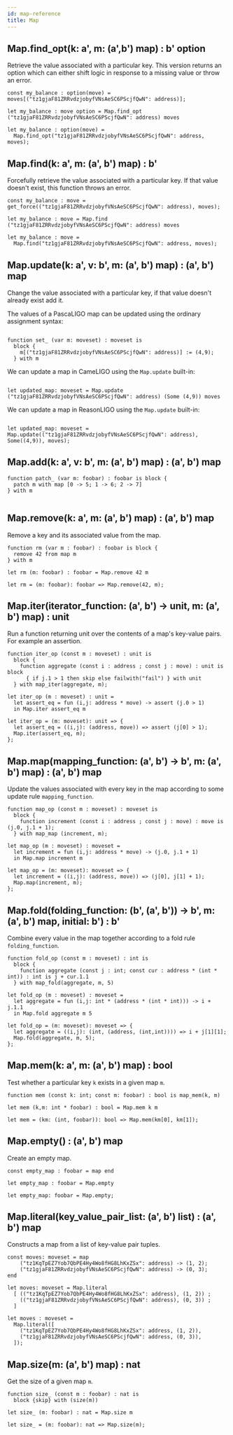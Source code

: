 ```yaml
---
id: map-reference
title: Map
---
```


## Map.find_opt(k: a', m: (a',b') map) : b' option

Retrieve the value associated with a particular key. This version returns an option
which can either shift logic in response to a missing value or throw an error.

<!--DOCUSAURUS_CODE_TABS-->
<!--Pascaligo-->
```pascaligo
const my_balance : option(move) = moves[("tz1gjaF81ZRRvdzjobyfVNsAeSC6PScjfQwN": address)];
```

<!--CameLIGO-->

```cameligo
let my_balance : move option = Map.find_opt ("tz1gjaF81ZRRvdzjobyfVNsAeSC6PScjfQwN": address) moves
```

<!--ReasonLIGO-->

```reasonligo
let my_balance : option(move) =
  Map.find_opt("tz1gjaF81ZRRvdzjobyfVNsAeSC6PScjfQwN": address, moves);
```
<!--END_DOCUSAURUS_CODE_TABS-->

## Map.find(k: a', m: (a', b') map) : b'

Forcefully retrieve the value associated with a particular key. If that value
doesn't exist, this function throws an error.

<!--DOCUSAURUS_CODE_TABS-->
<!--Pascaligo-->
```pascaligo
const my_balance : move = get_force(("tz1gjaF81ZRRvdzjobyfVNsAeSC6PScjfQwN": address), moves);
```

<!--CameLIGO-->

```cameligo
let my_balance : move = Map.find ("tz1gjaF81ZRRvdzjobyfVNsAeSC6PScjfQwN": address) moves
```

<!--ReasonLIGO-->

```reasonligo
let my_balance : move =
  Map.find("tz1gjaF81ZRRvdzjobyfVNsAeSC6PScjfQwN": address, moves);
```

<!--END_DOCUSAURUS_CODE_TABS-->

## Map.update(k: a', v: b', m: (a', b') map) : (a', b') map

Change the value associated with a particular key, if that value doesn't already
exist add it.

<!--DOCUSAURUS_CODE_TABS-->

<!--Pascaligo-->

The values of a PascaLIGO map can be updated using the ordinary assignment syntax:

```pascaligo

function set_ (var m: moveset) : moveset is
  block {
    m[("tz1gjaF81ZRRvdzjobyfVNsAeSC6PScjfQwN": address)] := (4,9);
  } with m
```

<!--Cameligo-->

We can update a map in CameLIGO using the `Map.update` built-in:

```cameligo

let updated_map: moveset = Map.update ("tz1gjaF81ZRRvdzjobyfVNsAeSC6PScjfQwN": address) (Some (4,9)) moves
```

<!--Reasonligo-->

We can update a map in ReasonLIGO using the `Map.update` built-in:

```reasonligo

let updated_map: moveset = Map.update(("tz1gjaF81ZRRvdzjobyfVNsAeSC6PScjfQwN": address), Some((4,9)), moves);
```

<!--END_DOCUSAURUS_CODE_TABS-->

## Map.add(k: a', v: b', m: (a', b') map) : (a', b') map

<!--DOCUSAURUS_CODE_TABS-->

<!--PascaLIGO-->
```pascaligo
function patch_ (var m: foobar) : foobar is block {
  patch m with map [0 -> 5; 1 -> 6; 2 -> 7]
} with m
```

<!--CameLIGO-->
```cameligo

```

<!--ReasonLIGO-->

<!--END_DOCUSAURUS_CODE_TABS-->

## Map.remove(k: a', m: (a', b') map) : (a', b') map

Remove a key and its associated value from the map.

<!--DOCUSAURUS_CODE_TABS-->

<!--PascaLIGO-->
```pascaligo
function rm (var m : foobar) : foobar is block {
  remove 42 from map m
} with m
```

<!--CameLIGO-->
```cameligo
let rm (m: foobar) : foobar = Map.remove 42 m
```

<!--ReasonLIGO-->
```reasonligo
let rm = (m: foobar): foobar => Map.remove(42, m);
```

<!--END_DOCUSAURUS_CODE_TABS-->

## Map.iter(iterator_function: (a', b') -> unit, m: (a', b') map) : unit

Run a function returning unit over the contents of a map's key-value pairs.
For example an assertion.

<!--DOCUSAURUS_CODE_TABS-->
<!--Pascaligo-->
```pascaligo
function iter_op (const m : moveset) : unit is
  block {
    function aggregate (const i : address ; const j : move) : unit is block
      { if j.1 > 1 then skip else failwith("fail") } with unit
  } with map_iter(aggregate, m);
```

<!--CameLIGO-->
```cameligo
let iter_op (m : moveset) : unit =
  let assert_eq = fun (i,j: address * move) -> assert (j.0 > 1)
  in Map.iter assert_eq m
```

<!--ReasonLIGO-->
```reasonligo
let iter_op = (m: moveset): unit => {
  let assert_eq = ((i,j): (address, move)) => assert (j[0] > 1);
  Map.iter(assert_eq, m);
};
```
<!--END_DOCUSAURUS_CODE_TABS-->


## Map.map(mapping_function: (a', b') -> b', m: (a', b') map) : (a', b') map

Update the values associated with every key in the map according to some update
rule `mapping_function`.

<!--DOCUSAURUS_CODE_TABS-->
<!--Pascaligo-->
```pascaligo
function map_op (const m : moveset) : moveset is
  block {
    function increment (const i : address ; const j : move) : move is (j.0, j.1 + 1);
  } with map_map (increment, m);
```

<!--CameLIGO-->
```cameligo
let map_op (m : moveset) : moveset =
  let increment = fun (i,j: address * move) -> (j.0, j.1 + 1)
  in Map.map increment m
```

<!--ReasonLIGO-->
```reasonligo
let map_op = (m: moveset): moveset => {
  let increment = ((i,j): (address, move)) => (j[0], j[1] + 1);
  Map.map(increment, m);
};
```
<!--END_DOCUSAURUS_CODE_TABS-->

## Map.fold(folding_function: (b', (a', b')) -> b', m: (a', b') map, initial: b') : b'

Combine every value in the map together according to a fold rule `folding_function`. 

<!--DOCUSAURUS_CODE_TABS-->
<!--Pascaligo-->
```pascaligo
function fold_op (const m : moveset) : int is
  block {
    function aggregate (const j : int; const cur : address * (int * int)) : int is j + cur.1.1
  } with map_fold(aggregate, m, 5)
```

<!--CameLIGO-->
```cameligo
let fold_op (m : moveset) : moveset =
  let aggregate = fun (i,j: int * (address * (int * int))) -> i + j.1.1
  in Map.fold aggregate m 5
```

<!--ReasonLIGO-->
```reasonligo
let fold_op = (m: moveset): moveset => {
  let aggregate = ((i,j): (int, (address, (int,int)))) => i + j[1][1];
  Map.fold(aggregate, m, 5);
};

```

<!--END_DOCUSAURUS_CODE_TABS-->


## Map.mem(k: a', m: (a', b') map) : bool

Test whether a particular key `k` exists in a given map `m`.

<!--DOCUSAURUS_CODE_TABS-->

<!--PascaLIGO-->
```pascaligo
function mem (const k: int; const m: foobar) : bool is map_mem(k, m)
```
<!--CameLIGO-->
```cameligo
let mem (k,m: int * foobar) : bool = Map.mem k m
```

<!--ReasonLIGO-->
```reasonligo
let mem = (km: (int, foobar)): bool => Map.mem(km[0], km[1]);
```

<!--END_DOCUSAURUS_CODE_TABS-->

## Map.empty() : (a', b') map

Create an empty map.

<!--DOCUSAURUS_CODE_TABS-->

<!--PascaLIGO-->
```pascaligo
const empty_map : foobar = map end
```
<!--CameLIGO-->
```cameligo
let empty_map : foobar = Map.empty
```

<!--ReasonLIGO-->
```reasonligo
let empty_map: foobar = Map.empty;
```

<!--END_DOCUSAURUS_CODE_TABS-->

## Map.literal(key_value_pair_list: (a', b') list) : (a', b') map

Constructs a map from a list of key-value pair tuples.

<!--DOCUSAURUS_CODE_TABS-->

<!--Pascaligo-->

```pascaligo
const moves: moveset = map
    ("tz1KqTpEZ7Yob7QbPE4Hy4Wo8fHG8LhKxZSx": address) -> (1, 2);
    ("tz1gjaF81ZRRvdzjobyfVNsAeSC6PScjfQwN": address) -> (0, 3);
end
```

<!--CameLIGO-->

```cameligo
let moves: moveset = Map.literal
  [ (("tz1KqTpEZ7Yob7QbPE4Hy4Wo8fHG8LhKxZSx": address), (1, 2)) ;
    (("tz1gjaF81ZRRvdzjobyfVNsAeSC6PScjfQwN": address), (0, 3)) ;
  ]
```

<!--ReasonLIGO-->

```reasonligo
let moves : moveset =
  Map.literal([
    ("tz1KqTpEZ7Yob7QbPE4Hy4Wo8fHG8LhKxZSx": address, (1, 2)),
    ("tz1gjaF81ZRRvdzjobyfVNsAeSC6PScjfQwN": address, (0, 3)),
  ]);
```
<!--END_DOCUSAURUS_CODE_TABS-->

## Map.size(m: (a', b') map) : nat

Get the size of a given map `m`.

<!--DOCUSAURUS_CODE_TABS-->

<!--PascaLIGO-->
```pascaligo
function size_ (const m : foobar) : nat is
  block {skip} with (size(m))
```
<!--CameLIGO-->
```cameligo
let size_ (m: foobar) : nat = Map.size m
```
<!--ReasonLIGO-->
```reasonligo
let size_ = (m: foobar): nat => Map.size(m);
```

<!--END_DOCUSAURUS_CODE_TABS-->
